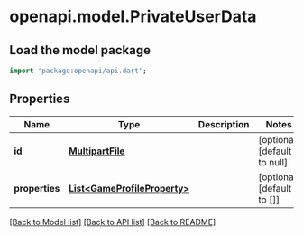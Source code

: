 # openapi.model.PrivateUserData

## Load the model package
```dart
import 'package:openapi/api.dart';
```

## Properties
Name | Type | Description | Notes
------------ | ------------- | ------------- | -------------
**id** | [**MultipartFile**](File.md) |  | [optional] [default to null]
**properties** | [**List&lt;GameProfileProperty&gt;**](GameProfileProperty.md) |  | [optional] [default to []]

[[Back to Model list]](../README.md#documentation-for-models) [[Back to API list]](../README.md#documentation-for-api-endpoints) [[Back to README]](../README.md)



